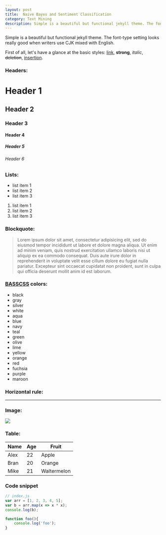 ```yaml
---
layout: post
title:  Naive Bayes and Sentiment Classification
category: Text Mining 
description: Simple is a beautiful but functional jekyll theme. The font-type setting looks really good when writers use CJK mixed with English.
---
```


Simple is a beautiful but functional jekyll theme. The font-type setting looks really good when writers use CJK mixed with English.

First of all, let's have a glance at the basic styles: [link](http://github.com/wild-flame/jekyll-simple), **strong**, *italic*, <del>deletion</del>, <ins>insertion</ins>.

<!--description-->

### Headers:

# Header 1

## Header 2

### Header 3

#### Header 4

##### Header 5

###### Header 6

### Lists:

- list item 1
- list item 2
- list item 3

1. list item 1
2. list item 2
3. list item 3

### Blockquote:

> Lorem ipsum dolor sit amet, consectetur adipisicing elit, sed do eiusmod tempor incididunt ut labore et dolore magna aliqua. Ut enim ad minim veniam, quis nostrud exercitation ullamco laboris nisi ut aliquip ex ea commodo consequat. Duis aute irure dolor in reprehenderit in voluptate velit esse cillum dolore eu fugiat nulla pariatur. Excepteur sint occaecat cupidatat non proident, sunt in culpa qui officia deserunt mollit anim id est laborum.

### [BASSCSS](http://www.basscss.com/) colors:

- <span class="black">black</span>
- <span class="gray">gray</span>
- <span class="silver">silver</span>
- <span class="white">white</span>
- <span class="aqua">aqua</span>
- <span class="blue">blue</span>
- <span class="navy">navy</span>
- <span class="teal">teal</span>
- <span class="green">green</span>
- <span class="olive">olive</span>
- <span class="lime">lime</span>
- <span class="yellow">yellow</span>
- <span class="orange">orange</span>
- <span class="red">red</span>
- <span class="fuchsia">fuchsia</span>
- <span class="purple">purple</span>
- <span class="maroon">maroon</span>

### Horizontal rule:

-----------------------

### Image:

![]({{site.baseurl}}/assets/img/image.jpg)

### Table:

<table>
	<thead>
		<tr>
			<th>Name</th>
			<th>Age</th>
			<th>Fruit</th>
		</tr>
	</thead>
	<tbody>
		<tr>
			<td>Alex</td>
			<td>22</td>
			<td>Apple</td>
		</tr>
		<tr>
			<td>Bran</td>
			<td>20</td>
			<td>Orange</td>
		</tr>
		<tr>
			<td>Mike</td>
			<td>21</td>
			<td>Waltermelon</td>
		</tr>
	</tbody>
</table>

### Code snippet

```javascript
// index.js
var arr = [1, 2, 3, 4, 5];
var b = arr.map(x => x * x);
console.log(b);

function foo(){
	console.log('foo');
}

```
